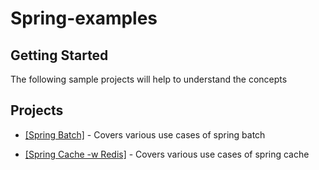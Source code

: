 # Spring-examples

## Getting Started

The following sample projects will help to understand the concepts

## Projects

* <a href="spring-batch">[Spring Batch]</a> - Covers various use cases of spring batch

* <a href="spring-cache">[Spring Cache -w Redis]</a> - Covers various use cases of spring cache

